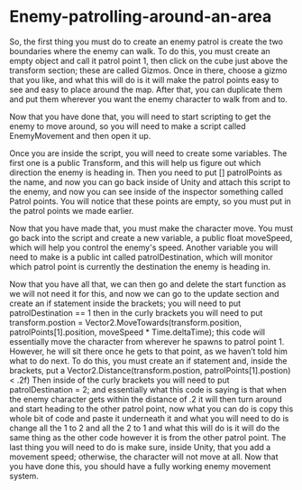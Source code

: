 # Enemy-patrolling-around-an-area

So, the first thing you must do to create an enemy patrol is create the two boundaries where the enemy can walk. To do this, you must create an empty object and call it patrol point 1, then click on the cube just above the transform section; these are called Gizmos. Once in there, choose a gizmo that you like, and what this will do is it will make the patrol points easy to see and easy to place around the map. After that, you can duplicate them and put them wherever you want the enemy character to walk from and to.

Now that you have done that, you will need to start scripting to get the enemy to move around, so you will need to make a script called EnemyMovement and then open it up.

Once you are inside the script, you will need to create some variables. The first one is a public Transform, and this will help us figure out which direction the enemy is heading in. Then you need to put [] patrolPoints as the name, and now you can go back inside of Unity and attach this script to the enemy, and now you can see inside of the inspector something called Patrol points. You will notice that these points are empty, so you must put in the patrol points we made earlier.

Now that you have made that, you must make the character move. You must go back into the script and create a new variable, a public float moveSpeed, which will help you control the enemy's speed. Another variable you will need to make is a public int called patrolDestination, which will monitor which patrol point is currently the destination the enemy is heading in.

Now that you have all that, we can then go and delete the start function as we will not need it for this, and now we can go to the update section and create an if statement inside the brackets; you will need to put patrolDestination == 1 then in the curly brackets you will need to put transform.postion = Vector2.MoveTowards(transform.position, patrolPoints[1].position, moveSpeed * Time.deltaTime); this code will essentially move the character from wherever he spawns to patrol point 1. However, he will sit there once he gets to that point, as we haven’t told him what to do next. To do this, you must create an if statement and, inside the brackets, put a Vector2.Distance(transform.postion, patrolPoints[1].postion) < .2f) Then inside of the curly brackets you will need to put patrolDestination = 2; and essentially what this code is saying is that when the enemy character gets within the distance of .2 it will then turn around and start heading to the other patrol point, now what you can do is copy this whole bit of code and paste it underneath it and what you will need to do is change all the 1 to 2 and all the 2 to 1 and what this will do is it will do the same thing as the other code however it is from the other patrol point. The last thing you will need to do is make sure, inside Unity, that you add a movement speed; otherwise, the character will not move at all. Now that you have done this, you should have a fully working enemy movement system.
